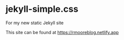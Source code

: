 # jekyll-simple.css
For my new static Jekyll site

This site can be found at https://rmooreblog.netlify.app
